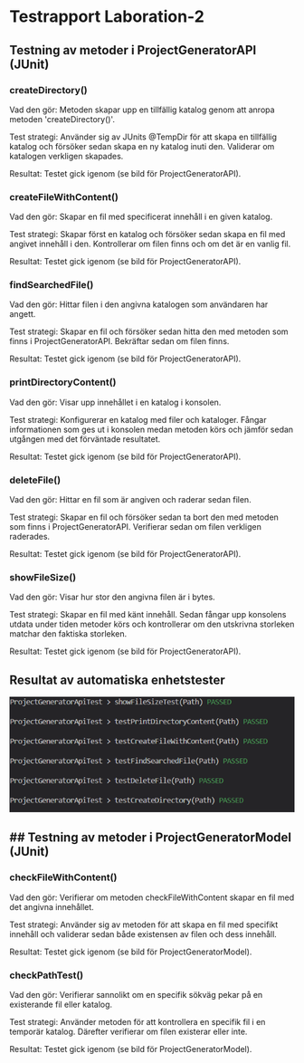 # Testrapport Laboration-2

## Testning av metoder i ProjectGeneratorAPI (JUnit)

### createDirectory()
Vad den gör: Metoden skapar upp en tillfällig katalog genom att anropa metoden 'createDirectory()'.

Test strategi: Använder sig av JUnits @TempDir för att skapa en tillfällig katalog och       försöker sedan skapa en ny katalog inuti den. Validerar om katalogen verkligen skapades.

Resultat: Testet gick igenom (se bild för ProjectGeneratorAPI).

### createFileWithContent()
Vad den gör: Skapar en fil med specificerat innehåll i en given katalog.

Test strategi: Skapar först en katalog och försöker sedan skapa en fil med angivet innehåll i den. Kontrollerar om filen finns och om det är en vanlig fil.

Resultat: Testet gick igenom (se bild för ProjectGeneratorAPI).

### findSearchedFile()
Vad den gör: Hittar filen i den angivna katalogen som användaren har angett.

Test strategi: Skapar en fil och försöker sedan hitta den med metoden som finns i ProjectGeneratorAPI. Bekräftar sedan om filen finns.

Resultat: Testet gick igenom (se bild för ProjectGeneratorAPI).

### printDirectoryContent()
Vad den gör: Visar upp innehållet i en katalog i konsolen.

Test strategi: Konfigurerar en katalog med filer och kataloger. Fångar informationen som ges ut i konsolen medan metoden körs och jämför sedan utgången med det förväntade resultatet.

Resultat: Testet gick igenom (se bild för ProjectGeneratorAPI).

### deleteFile()
Vad den gör: Hittar en fil som är angiven och raderar sedan filen.

Test strategi: Skapar en fil och försöker sedan ta bort den med metoden som finns i ProjectGeneratorAPI. Verifierar sedan om filen verkligen raderades.

Resultat: Testet gick igenom (se bild för ProjectGeneratorAPI).

### showFileSize()
Vad den gör: Visar hur stor den angivna filen är i bytes.

Test strategi: Skapar en fil med känt innehåll. Sedan fångar upp konsolens utdata under tiden metoder körs och kontrollerar om den utskrivna storleken matchar den faktiska storleken.

Resultat: Testet gick igenom (se bild för ProjectGeneratorAPI).

## Resultat av automatiska enhetstester 
![Tester för ProjectGeneratorAPI](static/laboration-2-tester.png)


## ## Testning av metoder i ProjectGeneratorModel (JUnit)


### checkFileWithContent()
Vad den gör: Verifierar om metoden checkFileWithContent skapar en fil med det angivna innehållet.

Test strategi: Använder sig av metoden för att skapa en fil med specifikt innehåll och validerar sedan både existensen av filen och dess innehåll.

Resultat: Testet gick igenom (se bild för ProjectGeneratorModel).

### checkPathTest()
Vad den gör: Verifierar sannolikt om en specifik sökväg pekar på en existerande fil eller katalog.

Test strategi: Använder metoden för att kontrollera en specifik fil i en temporär katalog. Därefter verifierar om filen existerar eller inte.

Resultat: Testet gick igenom (se bild för ProjectGeneratorModel).